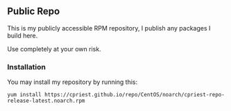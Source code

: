 ## Public Repo
This is my publicly accessible RPM repository, I publish any packages I build here.

Use completely at your own risk.

### Installation

You may install my repository by running this:

```
yum install https://cpriest.github.io/repo/CentOS/noarch/cpriest-repo-release-latest.noarch.rpm
```
